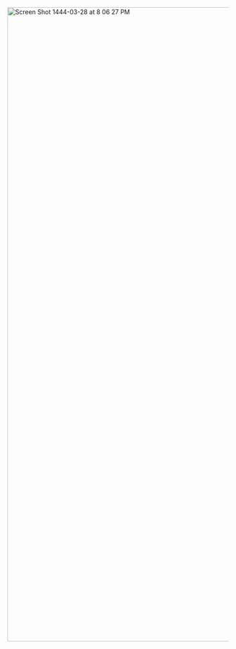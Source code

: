 <img width="1440" alt="Screen Shot 1444-03-28 at 8 06 27 PM" src="https://user-images.githubusercontent.com/67797112/197588732-0abd4875-083d-49b1-b001-adf46d6e12b0.png">

